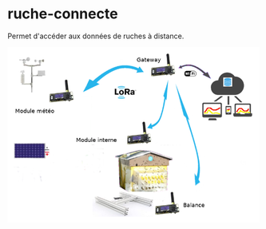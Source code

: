 # ruche-connecte
Permet d'accéder aux données de ruches à distance.

![synoptique](/Images/croquis_rucher.png)
